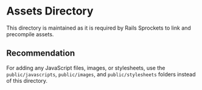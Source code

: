 # Assets Directory

This directory is maintained as it is required by Rails Sprockets to link and precompile assets.

## Recommendation

For adding any JavaScript files, images, or stylesheets, use the `public/javascripts`, `public/images`, and `public/stylesheets` folders instead of this directory.

